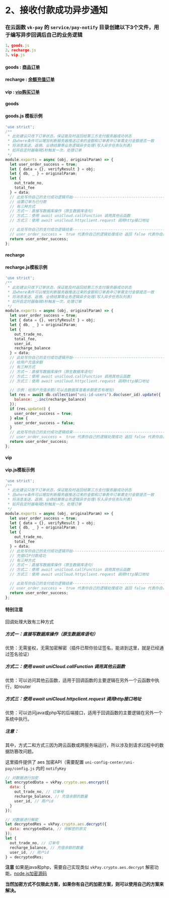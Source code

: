 # 2、接收付款成功异步通知

### 在云函数 `vk-pay` 的 `service/pay-notify` 目录创建以下3个文件，用于编写异步回调后自己的业务逻辑
```js
1、goods.js
2、recharge.js
3、vip.js
```
#### goods : [商品订单](#goods)

#### recharge : [余额充值订单](#recharge)

#### vip : [vip购买订单](#vip)

#### goods
#### goods.js 模板示例
```js
'use strict';
/**
 * 此处建议只改下订单状态，保证能及时返回给第三方支付服务器成功状态
 * 且where条件可以增加判断服务器推送过来的金额和订单表中订单需支付金额是否一致
 * 将消息发送、返佣、业绩结算等业务逻辑异步处理(写入异步任务队列表)
 * 如开启定时器每隔5秒触发一次，处理订单
 */
module.exports = async (obj, originalParam) => {
  let user_order_success = true;
  let { data = {}, verifyResult } = obj;
  let { db, _ } = originalParam;
  let {
    out_trade_no,
    total_fee
  } = data;
  // 此处写你自己的支付成功逻辑开始-----------------------------------------------------------
  // 设置订单为已付款
  // 有三种方式
  // 方式一：直接写数据库操作（原生数据库语句）
  // 方式二：使用 await uniCloud.callFunction 调用其他云函数
  // 方式三：使用 await uniCloud.httpclient.request 调用http接口地址

  // 此处写你自己的支付成功逻辑结束-----------------------------------------------------------
  // user_order_success =  true 代表你自己的逻辑处理成功 返回 false 代表你自己的处理逻辑失败。
  return user_order_success;
};
```

#### recharge
#### recharge.js模板示例
```js
'use strict';
/**
 * 此处建议只改下订单状态，保证能及时返回给第三方支付服务器成功状态
 * 且where条件可以增加判断服务器推送过来的金额和订单表中订单需支付金额是否一致
 * 将消息发送、返佣、业绩结算等业务逻辑异步处理(写入异步任务队列表)
 * 如开启定时器每隔5秒触发一次，处理订单
 */
module.exports = async (obj, originalParam) => {
  let user_order_success = true;
  let { data = {}, verifyResult } = obj;
  let { db, _ } = originalParam;
  let {
    out_trade_no,
    total_fee,
    user_id,
    recharge_balance
  } = data;
  // 此处写你自己的支付成功逻辑开始-----------------------------------------------------------
  // 给用户充值余额
  // 有三种方式
  // 方式一：直接写数据库操作（原生数据库语句）
  // 方式二：使用 await uniCloud.callFunction 调用其他云函数
  // 方式三：使用 await uniCloud.httpclient.request 调用http接口地址

  // 示例：给用户充值余额(可以去数据库查看余额是否有增加)
  let res = await db.collection("uni-id-users").doc(user_id).update({
    balance: _.inc(recharge_balance)
  });
  if (res.updated) {
    user_order_success = true;
  } else {
    user_order_success = false;
  }
  // 此处写你自己的支付成功逻辑结束-----------------------------------------------------------
  // user_order_success =  true 代表你自己的逻辑处理成功 返回 false 代表你自己的处理逻辑失败。
  return user_order_success;
};
```

#### vip
#### vip.js模板示例
```js
'use strict';
/**
 * 此处建议只改下订单状态，保证能及时返回给第三方支付服务器成功状态
 * 且where条件可以增加判断服务器推送过来的金额和订单表中订单需支付金额是否一致
 * 将消息发送、返佣、业绩结算等业务逻辑异步处理(写入异步任务队列表)
 * 如开启定时器每隔5秒触发一次，处理订单
 */
module.exports = async (obj, originalParam) => {
  let user_order_success = true;
  let { data = {}, verifyResult } = obj;
  let { db, _ } = originalParam;
  let {
    out_trade_no,
    total_fee
  } = data;
  // 此处写你自己的支付成功逻辑开始-----------------------------------------------------------
  // 充值VIP付款成功
  // 有三种方式
  // 方式一：直接写数据库操作（原生数据库语句）
  // 方式二：使用 await uniCloud.callFunction 调用其他云函数
  // 方式三：使用 await uniCloud.httpclient.request 调用http接口地址

  // 此处写你自己的支付成功逻辑结束-----------------------------------------------------------
  // user_order_success =  true 代表你自己的逻辑处理成功 返回 false 代表你自己的处理逻辑失败。
  return user_order_success;
};
```

#### 特别注意

回调处理大致有三种方式

##### 方式一：直接写数据库操作（原生数据库语句）

优势：无需鉴权，无需加密解密（插件已帮你验证签名，能进到这里，就是已经通过签名验证）

##### 方式二：使用 await uniCloud.callFunction 调用其他云函数

优势：可以访问其他云函数，适用于回调函数的主要逻辑在另外一个云函数中执行，如router

##### 方式三：使用 await uniCloud.httpclient.request 调用http接口地址

优势：可以访问java或php写的后端接口，适用于回调函数的主要逻辑在另外一个系统中执行。

##### 注意：

其中，方式二和方式三因为跨云函数或跨服务端运行，所以涉及到请求过程中的数据防篡改问题。

这里插件提供了 aes 加密API（需要配置 `uni-config-center/uni-pay/config.js` 内的 `notifyKey`

```js
// 对数据进行加密
let encryptedData = vkPay.crypto.aes.encrypt({
  data: {
    out_trade_no, // 订单号
    recharge_balance, // 充值余额的数量
    user_id, // 用户id
  }
});
```

```js
// 对数据进行解密
let decryptedRes = vkPay.crypto.aes.decrypt({
  data: encryptedData, // 待解密的原文
});
let {
  out_trade_no, // 订单号
  recharge_balance, // 充值余额的数量
  user_id, // 用户id
} = decryptedRes;
```

**注意**
如果是java和php，需要自己实现类似 `vkPay.crypto.aes.decrypt` 解密功能。[node.js加密源码](https://vkdoc.fsq.pub/client/uniCloud/cloudfunctions/crypto.html#_4%E3%80%81aes%E5%8A%A0%E8%A7%A3%E5%AF%86)

**当然加密方式不仅限此方案，如果你有自己的加密方案，则可以使用自己的方案来解决。**